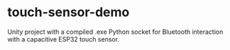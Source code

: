 # touch-sensor-demo
Unity project with a compiled .exe Python socket for Bluetooth interaction with a capacitive ESP32 touch sensor.
